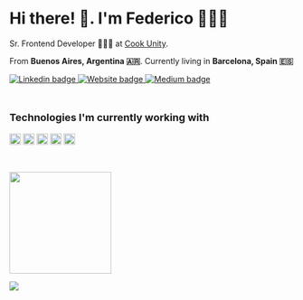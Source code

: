 <h1>
  Hi there! 👋. I'm Federico 🙋🏽‍♂️
</h1>

<p>
  Sr. Frontend Developer 👨🏽‍💻 at <a href="https://www.cookunity.com/">Cook Unity</a>.
</p>
<p>
  From <b>Buenos Aires, Argentina 🇦🇷</b>. Currently living in <b>Barcelona, Spain 🇪🇸</b>
</p>

<p>
  <a href="https://www.linkedin.com/in/fvalles/">
    <img src="https://img.shields.io/badge/-fvalles-blue?style=flat&logo=Linkedin&logoColor=white)" alt="Linkedin badge" />
  </a>
  <a href="https://fvalles.github.io/PersonalWebsite/">
    <img src="https://img.shields.io/badge/-personal website-47CCCC?style=flat&logo=Google-Chrome&logoColor=white" alt="Website badge" />
  </a>
  <a href="https://medium.com/@fvalles/">
    <img src="https://img.shields.io/badge/Medium-12100E?style=flat&logo=medium&logoColor=white" alt="Medium badge" />
  </a>
</p>

<br>

<p style="font-weight: bold; font-size: 18px;">
  Technologies I'm currently working with
</p>

<p>
  <img height="20px" src="https://img.shields.io/badge/React_Native-20232A?style=for-the-badge&logo=react&logoColor=61DAFB" alt="React Native logo" />
  <img height="20px" src="https://img.shields.io/badge/TypeScript-007ACC?style=for-the-badge&logo=typescript&logoColor=white" alt="Typescript logo image" />
  <img height="20px" src="https://img.shields.io/badge/Node.js-339933?style=for-the-badge&logo=nodedotjs&logoColor=white" alt="NodeJS logo image" />
  <img height="20px" src="https://img.shields.io/badge/nextjs-000000?style=for-the-badge&logo=next.js&logoColor=white" alt="NextJS logo image" />
  <img height="20px" src="https://img.shields.io/badge/Jest-C21325?style=for-the-badge&logo=jest&logoColor=white" alt="Jest logo image" />
</p>

<br>

<p>
  <img height="180em" src="https://github-readme-stats.vercel.app/api?username=fvalles&show_icons=true&theme=dracula" />
</p>


<p>
  <img src="https://komarev.com/ghpvc/?username=fvalles&label=Visitors" />
</p>
